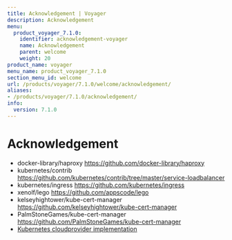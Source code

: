 ```yaml
---
title: Acknowledgement | Voyager
description: Acknowledgement
menu:
  product_voyager_7.1.0:
    identifier: acknowledgement-voyager
    name: Acknowledgement
    parent: welcome
    weight: 20
product_name: voyager
menu_name: product_voyager_7.1.0
section_menu_id: welcome
url: /products/voyager/7.1.0/welcome/acknowledgement/
aliases:
- /products/voyager/7.1.0/acknowledgement/
info:
  version: 7.1.0
---
```


# Acknowledgement

 - docker-library/haproxy https://github.com/docker-library/haproxy
 - kubernetes/contrib https://github.com/kubernetes/contrib/tree/master/service-loadbalancer
 - kubernetes/ingress https://github.com/kubernetes/ingress
 - xenolf/lego https://github.com/appscode/lego
 - kelseyhightower/kube-cert-manager https://github.com/kelseyhightower/kube-cert-manager
 - PalmStoneGames/kube-cert-manager https://github.com/PalmStoneGames/kube-cert-manager
 - [Kubernetes cloudprovider implementation](https://github.com/kubernetes/kubernetes/tree/master/pkg/cloudprovider)
